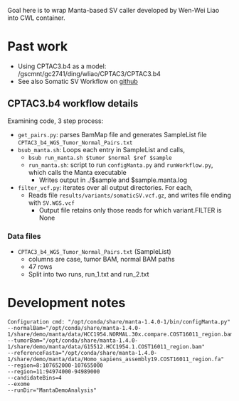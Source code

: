 Goal here is to wrap Manta-based SV caller developed by Wen-Wei Liao into CWL container.

# Past work

* Using CPTAC3.b4 as a model: /gscmnt/gc2741/ding/wliao/CPTAC3/CPTAC3.b4
* See also Somatic SV Workflow on [github](https://github.com/ding-lab/somatic_sv_workflow/tree/v0.2)

## CPTAC3.b4 workflow details

Examining code, 3 step process:
* `get_pairs.py`: parses BamMap file and generates SampleList file `CPTAC3_b4_WGS_Tumor_Normal_Pairs.txt`
* `bsub_manta.sh`: Loops each entry in SampleList and calls,
    * `bsub run_manta.sh $tumor $normal $ref $sample`
    * `run_manta.sh`: script to run `configManta.py` and `runWorkflow.py`, which calls the Manta executable
        * Writes output in ./$sample and $sample.manta.log
* `filter_vcf.py`: iterates over all output directories.  For each,
    * Reads file `results/variants/somaticSV.vcf.gz`, and writes file ending with `SV.WGS.vcf`
        * Output file retains only those reads for which variant.FILTER is None

### Data files

* `CPTAC3_b4_WGS_Tumor_Normal_Pairs.txt` (SampleList)
     * columns are case, tumor BAM, normal BAM paths
     * 47 rows
     * Split into two runs, run_1.txt and run_2.txt

# Development notes
```
Configuration cmd: "/opt/conda/share/manta-1.4.0-1/bin/configManta.py" 
--normalBam="/opt/conda/share/manta-1.4.0-1/share/demo/manta/data/HCC1954.NORMAL.30x.compare.COST16011_region.bam" 
--tumorBam="/opt/conda/share/manta-1.4.0-1/share/demo/manta/data/G15512.HCC1954.1.COST16011_region.bam" 
--referenceFasta="/opt/conda/share/manta-1.4.0-1/share/demo/manta/data/Homo_sapiens_assembly19.COST16011_region.fa" 
--region=8:107652000-107655000 
--region=11:94974000-94989000 
--candidateBins=4 
--exome 
--runDir="MantaDemoAnalysis"
```
